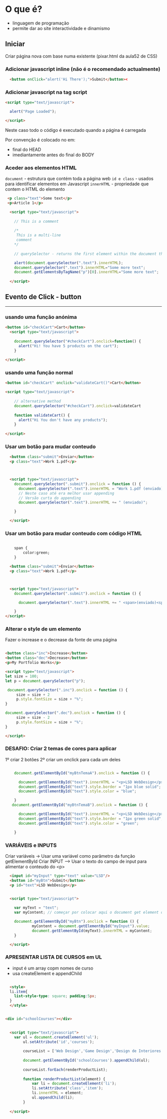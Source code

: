 # O que é?

- linguagem de programação
- permite dar ao site interactividade e dinamismo

## Iniciar

Criar página nova com base numa existente (pixar.html da aula52 de CSS)

### Adicionar javascript inline (não é o recomendado actualmente)

```html
  <button onClick="alert('Hi There');">Submit</button><
```

### Adicionar javascript na tag script

```html
<script type="text/javascript">

  alert("Page Loaded");

</script>
```

Neste caso todo o código é executado quando a página é carregada

Por convenção é colocado no em:

* final do HEAD
* imediantamente antes do final do BODY

### Aceder aos elementos HTML

`document` - estrutura que contém toda a página web
`id e class` - usados para identificar elementos em Javascript
`innerHTML` -  propriedade que contem o HTML do elemento

```html
 <p class="text">Some text</p>
 <p>Article 1</p>

  <script type="text/javascript">
  
    // This is a comment
  
    /*
     This is a multi-line
     comment
    */
    
	// querySelector - returns the first element within the document that matches the specified selector,

    alert(document.querySelector(".text").innerHTML);    
    document.querySelector(".text").innerHTML="Some more text";
    document.getElementsByTagName("p")[0].innerHTML="Some more text";
    
  </script>

```

## Evento de Click - button
---------------

### usando uma função anónima

```html
<button id="checkCart">Cart</button>
  <script type="text/javascript">
    
    document.querySelector("#checkCart").onclick=function() {
      alert("Hi! You have 5 products on the cart");
    }
    
</script>
```

### usando uma função normal

```html
<button id="checkCart" onclick="validateCart()">Cart</button>

<script type="text/javascript">
    
    // alternative method
    document.querySelector("#checkCart").onclick=validateCart
    
    function validateCart() {
      alert("Hi You don't have any products");
    }
    
</script>
```

### Usar um botão para mudar conteudo

```html
  <button class="submit">Enviar</button>
  <p class="text">Work 1.pdf</p>



  <script type="text/javascript">  
    document.querySelector(".submit").onclick = function () {
      document.querySelector(".text").innerHTML = "Work 1.pdf (enviado)";
      // Neste caso até era melhor usar appending
      // Versão curta do appending
      document.querySelector(".text").innerHTML += " (enviado)";

    }

  </script>
```

### Usar um botão para mudar conteudo com código HTML

```html

	span {
		color:green;
	}

  <button class="submit">Enviar</button>
  <p class="text">Work 1.pdf</p>



  <script type="text/javascript">  
    document.querySelector(".submit").onclick = function () {

      document.querySelector(".text").innerHTML += " <span>(enviado)<span>";

    }
</script>
```

### Alterar o style de um elemento

Fazer o increase e o decrease da fonte de uma página

```html

<button class="inc">Increase</button>
<button class="dec">Decrease</button>
<p>My Portfolio Works</p>

<script type="text/javascript">
let size = 100;
let p = document.querySelector("p");

 document.querySelector(".inc").onclick = function () {
	 size = size + 2 
	 p.style.fontSize = size + "%";            
}

document.querySelector(".dec").onclick = function () {
	 size = size - 2 
	 p.style.fontSize = size + "%";            
}

</script>

```

### DESAFIO: Criar 2 temas de cores para aplicar

1º criar 2 botões
2º criar um onclick para cada um deles

```js

    document.getElementById("myBtnTemaA").onclick = function () {

      document.getElementById("text").innerHTML = "<p>LSD WebDesign</p><ul><li>Design</li><li>Programação</li></ul>";
      document.getElementById("text").style.border = "1px blue solid";
      document.getElementById("text").style.color = "blue";

    }
   document.getElementById("myBtnTemaB").onclick = function () {

      document.getElementById("text").innerHTML = "<p>LSD WebDesign</p><ul><li>Design</li><li>Programação</li></ul>";
      document.getElementById("text").style.border = "1px green solid";
      document.getElementById("text").style.color = "green";

    }
```

### VARIÁVEIS e INPUTS

Criar variáveis -\> Usar uma variável como parâmetro da função getElementById
Criar INPUT —\> Usar o texto do campo de input para alimentar o conteudo do \<p\>

```html
  <input id="myInput" type="text" value="LSD"/>
  <button id="myBtn">Submit</button>
  <p id="text">LSD WebDesign</p>


  <script type="text/javascript">
    
    var myText = "text";
    var myContent; // começar por colocar aqui o document get element do myInput

    document.getElementById("myBtn").onclick = function () {
            myContent = document.getElementById("myInput").value;
            document.getElementById(myText).innerHTML = myContent;
    }

  </script>
```


### APRESENTAR LISTA DE CURSOS em UL

- input é um array copm nomes de curso
- usa createElement e appendChild

```html

  <style>
  li.item{
    list-style-type: square; padding:5px;
  }
  </style>


<div id="schoolCourses"></div>
  

  <script type="text/javascript">
    var ul = document.createElement('ul');
        ul.setAttribute('id','courses');
    
        courseList = ['Web Design','Game Design','Design de Interiores','Design de Moda'];
        
        document.getElementById('schoolCourses').appendChild(ul);
     
        courseList.forEach(renderProductList);
    
        function renderProductList(element) {
            var li = document.createElement('li');
            li.setAttribute('class','item');           
            li.innerHTML = element;
            ul.appendChild(li);
        }
    
  </script>

```